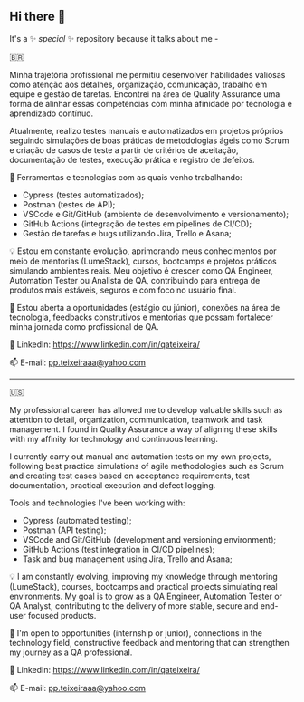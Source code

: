 ## Hi there 👋
It's a ✨ _special_ ✨ repository because it talks about me *-*
 
🇧🇷

Minha trajetória profissional me permitiu desenvolver habilidades valiosas como atenção aos detalhes, organização, comunicação, trabalho em equipe e gestão de tarefas. Encontrei na área de Quality Assurance uma forma de alinhar essas competências com minha afinidade por tecnologia e aprendizado contínuo.

Atualmente, realizo testes manuais e automatizados em projetos próprios seguindo simulações de boas práticas de metodologias ágeis como Scrum e criação de casos de teste a partir de critérios de aceitação, documentação de testes, execução prática e registro de defeitos.

🔧 Ferramentas e tecnologias com as quais venho trabalhando:
- Cypress (testes automatizados);
- Postman (testes de API);
- VSCode e Git/GitHub (ambiente de desenvolvimento e versionamento); 
- GitHub Actions (integração de testes em pipelines de CI/CD);
- Gestão de tarefas e bugs utilizando Jira, Trello e Asana;

💡 Estou em constante evolução, aprimorando meus conhecimentos por meio de mentorias (LumeStack), cursos, bootcamps e projetos práticos simulando ambientes reais. Meu objetivo é crescer como QA Engineer, Automation Tester ou Analista de QA, contribuindo para entrega de produtos mais estáveis, seguros e com foco no usuário final.

📣 Estou aberta a oportunidades (estágio ou júnior), conexões na área de tecnologia, feedbacks construtivos e mentorias que possam fortalecer minha jornada como profissional de QA.

🔗 LinkedIn: https://www.linkedin.com/in/qateixeira/

📫 E-mail: pp.teixeiraaa@yahoo.com

-------

🇺🇸

My professional career has allowed me to develop valuable skills such as attention to detail, organization, communication, teamwork and task management. I found in Quality Assurance a way of aligning these skills with my affinity for technology and continuous learning.

I currently carry out manual and automation tests on my own projects, following best practice simulations of agile methodologies such as Scrum and creating test cases based on acceptance requirements, test documentation, practical execution and defect logging.

Tools and technologies I've been working with:
- Cypress (automated testing);
- Postman (API testing);
- VSCode and Git/GitHub (development and versioning environment); 
- GitHub Actions (test integration in CI/CD pipelines);
- Task and bug management using Jira, Trello and Asana;

💡 I am constantly evolving, improving my knowledge through mentoring (LumeStack), courses, bootcamps and practical projects simulating real environments. My goal is to grow as a QA Engineer, Automation Tester or QA Analyst, contributing to the delivery of more stable, secure and end-user focused products.

📣 I'm open to opportunities (internship or junior), connections in the technology field, constructive feedback and mentoring that can strengthen my journey as a QA professional.

🔗 LinkedIn: https://www.linkedin.com/in/qateixeira/

📫 E-mail: pp.teixeiraaa@yahoo.com
